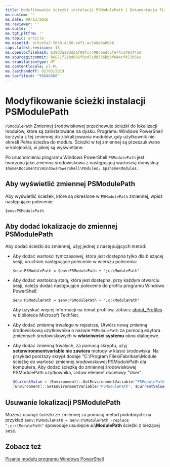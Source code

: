 ```yaml
---
title: Modyfikowanie ścieżki instalacji PSModulePath | Dokumentacja firmy Microsoft
ms.custom: ''
ms.date: 09/13/2016
ms.reviewer: ''
ms.suite: ''
ms.tgt_pltfrm: ''
ms.topic: article
ms.assetid: dc5ce5a2-50e9-4c88-abf1-ac148a8a6b7b
caps.latest.revision: 15
ms.openlocfilehash: 639d3a28dd2af09fcc498caedc5fe74c1493445d
ms.sourcegitcommit: b6871f21bd666f9cd71dd336bb3f844cf472b56c
ms.translationtype: MT
ms.contentlocale: pl-PL
ms.lasthandoff: 02/03/2019
ms.locfileid: "56846508"
---
```

# <a name="modifying-the-psmodulepath-installation-path"></a>Modyfikowanie ścieżki instalacji PSModulePath

`PSModulePath` Zmiennej środowiskowej przechowuje ścieżki do lokalizacji modułów, które są zainstalowane na dysku. Programu Windows PowerShell korzysta z tej zmiennej do zlokalizowania modułów, gdy użytkownik nie określi Pełna ścieżka do modułu. Ścieżki w tej zmiennej są przeszukiwane w kolejności, w jakiej są wyświetlane.

Po uruchomieniu programu Windows PowerShell `PSModulePath` jest tworzona jako zmienna środowiskowa z następującą wartością domyślną: `$home\Documents\WindowsPowerShell\Modules; $pshome\Modules`.

## <a name="to-view-the-psmodulepath-variable"></a>Aby wyświetlić zmiennej PSModulePath

Aby wyświetlić ścieżek, które są określone w `PSModulePath` zmiennej, wpisz następujące polecenie:

`$env:PSModulePath`

## <a name="to-add-locations-to-the-psmodulepath-variable"></a>Aby dodać lokalizacje do zmiennej PSModulePath

Aby dodać ścieżki do zmiennej, użyj jednej z następujących metod:

- Aby dodać wartości tymczasowej, która jest dostępna tylko dla bieżącej sesji, uruchom następujące polecenie w wierszu polecenia:

  `$env:PSModulePath = $env:PSModulePath + ";c:\ModulePath"`

- Aby dodać wartością stałą, która jest dostępna, przy każdym otwarciu sesji, należy dodać następujące polecenie do profilu programu Windows PowerShell:

  `$env:PSModulePath = $env:PSModulePath + ";c:\ModulePath"`

  Aby uzyskać więcej informacji na temat profilów, zobacz [about_Profiles](/powershell/module/microsoft.powershell.core/about/about_profiles) w bibliotece Microsoft TechNet.

- Aby dodać zmienną trwałego w rejestrze, Utwórz nową zmienną środowiskową użytkownika o nazwie `PSModulePath` za pomocą edytora zmiennych środowiskowych w **właściwości systemu** okno dialogowe.

- Aby dodać zmienną trwałych, za pomocą skryptu, użyj **setenvironmentvariable nie zawiera** metody w klasie środowiska. Na przykład poniższy skrypt dodaje "C:\Program Files\Fabrikam\Module ścieżkę do wartości zmiennej środowiskowej PSModulePath dla komputera. Aby dodać ścieżkę do zmiennej środowiskowej PSModulePath użytkownika, Ustaw element docelowy "User".

  ```powershell
  $CurrentValue = [Environment]::GetEnvironmentVariable("PSModulePath", "Machine")
  [Environment]::SetEnvironmentVariable("PSModulePath", $CurrentValue + ";C:\Program Files\Fabrikam\Modules", "Machine")

  ```

## <a name="to-remove-locations-from-the-psmodulepath"></a>Usuwanie lokalizacji PSModulePath

Możesz usunąć ścieżki ze zmiennej za pomocą metod podobnych: na przykład `$env:PSModulePath = $env:PSModulePath -replace ";c:\\ModulePath"` spowoduje usunięcie **c:\ModulePath** ścieżki z bieżącej sesji.

## <a name="see-also"></a>Zobacz też

[Pisanie modułu programu Windows PowerShell](./writing-a-windows-powershell-module.md)
